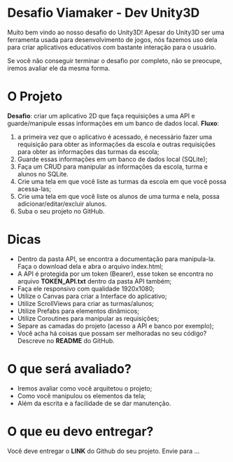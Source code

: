 
# Desafio Viamaker - Dev Unity3D 
Muito bem vindo ao nosso desafio do Unity3D! 
Apesar do Unity3D ser uma ferramenta usada para desenvolvimento de jogos, nós fazemos uso dela para criar aplicativos educativos com bastante interação para o usuário.

Se você não conseguir terminar o desafio por completo, não se preocupe, iremos avaliar ele da mesma forma.

# O Projeto
**Desafio**: criar um aplicativo 2D que faça requisições a uma API e guarde/manipule essas informações em um banco de dados local.
**Fluxo**: 
1) a primeira vez que o aplicativo é acessado, é necessário fazer uma requisição para obter as informações da escola e outras requisições para obter as informações das turmas da escola;
2) Guarde essas informações em um banco de dados local (SQLite);
3) Faça um CRUD para manipular as informações da escola, turma e alunos no SQLite.
4) Crie uma tela em que você liste as turmas da escola em que você possa acessa-las;
5) Crie uma tela em que você liste os alunos de uma turma e nela, possa adicionar/editar/excluir alunos.
6) Suba o seu projeto no GitHub.

# Dicas
- Dentro da pasta API, se encontra a documentação para manipula-la. Faça o download dela e abra o arquivo index.html;
- A API é protegida por um token (Bearer), esse token se encontra no arquivo **TOKEN_API.txt** dentro da pasta API também;
- Faça ele responsivo com qualidade 1920x1080;
- Utilize o Canvas para criar a Interface do aplicativo;
- Utilize ScrollViews para criar as turmas/alunos;
- Utilize Prefabs para elementos dinâmicos;
- Utilize Coroutines para manipular as requisições;
- Separe as camadas do projeto (acesso a API e banco por exemplo);
- Você acha há coisas que possam ser melhoradas no seu código? Descreve no **README** do GitHub.

# O que será avaliado?
- Iremos avaliar como você arquitetou o projeto;
- Como você manipulou os elementos da tela;
- Além da escrita e a facilidade de se dar manutenção.

# O que eu devo entregar?
Você deve entregar o **LINK** do Github do seu projeto. Envie para ...
